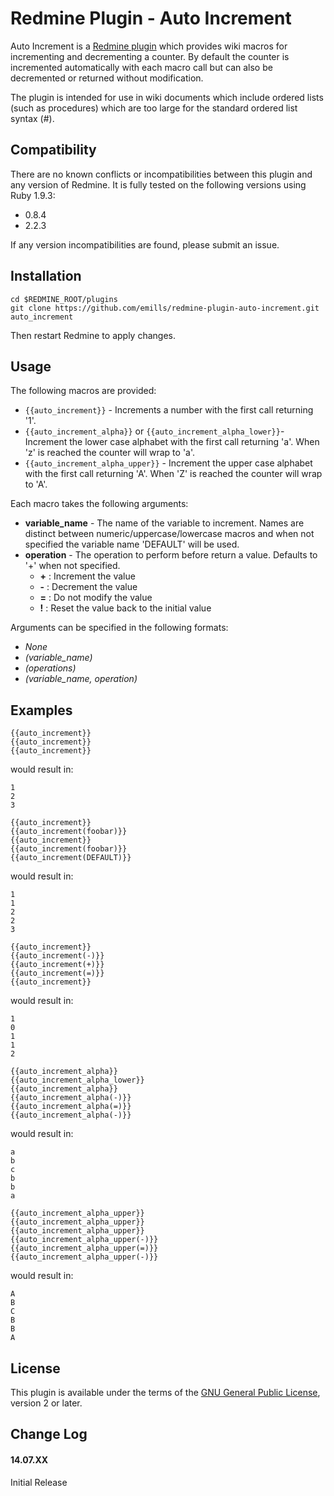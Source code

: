 Redmine Plugin - Auto Increment
=============================

Auto Increment is a [Redmine plugin](http://www.redmine.org/projects/redmine/wiki/Plugins) which provides wiki macros for incrementing and decrementing a counter. By default the counter is incremented automatically with each macro call but can also be decremented or returned without modification.

The plugin is intended for use in wiki documents which include ordered lists (such as procedures) which are too large for the standard ordered list syntax (#).

## Compatibility

There are no known conflicts or incompatibilities between this plugin and any version of Redmine.
It is fully tested on the following versions using Ruby 1.9.3:
* 0.8.4
* 2.2.3

If any version incompatibilities are found, please submit an issue.

## Installation

```
cd $REDMINE_ROOT/plugins
git clone https://github.com/emills/redmine-plugin-auto-increment.git auto_increment
```
Then restart Redmine to apply changes.

## Usage

The following macros are provided:
* `{{auto_increment}}` - Increments a number with the first call returning '1'.
* `{{auto_increment_alpha}}` or `{{auto_increment_alpha_lower}}`- Increment the lower case alphabet with the first call returning 'a'. When 'z' is reached the counter will wrap to 'a'.
* `{{auto_increment_alpha_upper}}` - Increment the upper case alphabet with the first call returning 'A'. When 'Z' is reached the counter will wrap to 'A'.

Each macro takes the following arguments:
* **variable_name** - The name of the variable to increment. Names are distinct between numeric/uppercase/lowercase macros and when not specified the variable name 'DEFAULT' will be used.
* **operation** - The operation to perform before return a value. Defaults to '+' when not specified.
  * **+** : Increment the value
  * **-** : Decrement the value
  * **=** : Do not modify the value
  * **!** : Reset the value back to the initial value

Arguments can be specified in the following formats:
* *None*
* *(variable_name)*
* *(operations)*
* *(variable_name, operation)*

## Examples

```
{{auto_increment}}
{{auto_increment}}
{{auto_increment}}
```
would result in:
```
1
2
3
```


```
{{auto_increment}}
{{auto_increment(foobar)}}
{{auto_increment}}
{{auto_increment(foobar)}}
{{auto_increment(DEFAULT)}}
```
would result in:
```
1
1
2
2
3
```


```
{{auto_increment}}
{{auto_increment(-)}}
{{auto_increment(+)}}
{{auto_increment(=)}}
{{auto_increment}}
```
would result in:
```
1
0
1
1
2
```


```
{{auto_increment_alpha}}
{{auto_increment_alpha_lower}}
{{auto_increment_alpha}}
{{auto_increment_alpha(-)}}
{{auto_increment_alpha(=)}}
{{auto_increment_alpha(-)}}
```
would result in:
```
a
b
c
b
b
a
```


```
{{auto_increment_alpha_upper}}
{{auto_increment_alpha_upper}}
{{auto_increment_alpha_upper}}
{{auto_increment_alpha_upper(-)}}
{{auto_increment_alpha_upper(=)}}
{{auto_increment_alpha_upper(-)}}
```
would result in:
```
A
B
C
B
B
A
```

## License

This plugin is available under the terms of the [GNU General Public License](http://www.gnu.org/licenses/gpl-2.0.html), version 2 or later.

## Change Log

#### 14.07.XX

Initial Release
